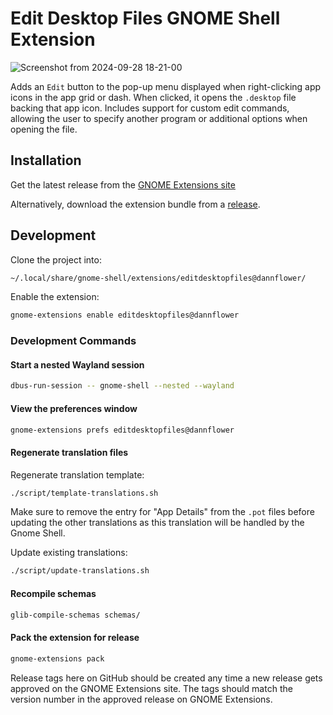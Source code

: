 # Edit Desktop Files GNOME Shell Extension

![Screenshot from 2024-09-28 18-21-00](https://github.com/user-attachments/assets/bcdee9ae-2886-47ac-a914-1a01d0f009ec)

Adds an `Edit` button to the pop-up menu displayed when right-clicking app icons in the app grid or dash. When clicked, it opens the `.desktop` file backing that app icon. Includes support for custom edit commands, allowing the user to specify another program or additional options when opening the file.

## Installation

Get the latest release from the [GNOME Extensions site](https://extensions.gnome.org/extension/7397/edit-desktop-files/)

Alternatively, download the extension bundle from a [release](https://github.com/Dannflower/edit-desktop-files/releases).

## Development

Clone the project into:
```sh
~/.local/share/gnome-shell/extensions/editdesktopfiles@dannflower/
```

Enable the extension:
```sh
gnome-extensions enable editdesktopfiles@dannflower
```

### Development Commands

#### Start a nested Wayland session
```sh
dbus-run-session -- gnome-shell --nested --wayland
```

#### View the preferences window
```sh
gnome-extensions prefs editdesktopfiles@dannflower
```

#### Regenerate translation files
Regenerate translation template:
```sh
./script/template-translations.sh
```

Make sure to remove the entry for "App Details" from the `.pot` files before updating the other translations as this translation will be handled by the Gnome Shell.

Update existing translations:
```sh
./script/update-translations.sh
```

#### Recompile schemas
```sh
glib-compile-schemas schemas/
```

#### Pack the extension for release
```sh
gnome-extensions pack
```
Release tags here on GitHub should be created any time a new release gets approved on the GNOME Extensions site. The tags should match the version number in the approved release on GNOME Extensions.